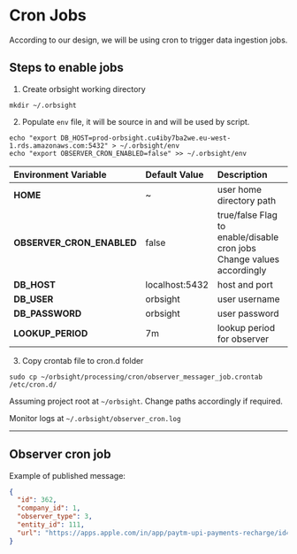 # Cron Jobs

According to our design, we will be using cron to trigger data ingestion jobs.

## Steps to enable jobs

1. Create orbsight working directory

```shell
mkdir ~/.orbsight
```

2. Populate `env` file, it will be source in and will be used by script.

```shell
echo "export DB_HOST=prod-orbsight.cu4iby7ba2we.eu-west-1.rds.amazonaws.com:5432" > ~/.orbsight/env
echo "export OBSERVER_CRON_ENABLED=false" >> ~/.orbsight/env
```

| Environment Variable      | Default Value  | Description                                                           |
|:--------------------------|:---------------|:----------------------------------------------------------------------|
| **HOME**                  | ~              | user home directory path                                              |
| **OBSERVER_CRON_ENABLED** | false          | true/false Flag to enable/disable cron jobs Change values accordingly |
| **DB_HOST**               | localhost:5432 | host and port                                                         |
| **DB_USER**               | orbsight       | user username                                                         |
| **DB_PASSWORD**           | orbsight       | user password                                                         |
| **LOOKUP_PERIOD**         | 7m             | lookup period for observer                                            |

3. Copy crontab file to cron.d folder

```shell
sudo cp ~/orbsight/processing/cron/observer_messager_job.crontab /etc/cron.d/
```

Assuming project root at `~/orbsight`. Change paths accordingly if required.

Monitor logs at `~/.orbsight/observer_cron.log`

------------------------------------------------------------------------------

## Observer cron job

Example of published message:

```json
{
  "id": 362,
  "company_id": 1,
  "observer_type": 3,
  "entity_id": 111,
  "url": "https://apps.apple.com/in/app/paytm-upi-payments-recharge/id473941634"
}
```
